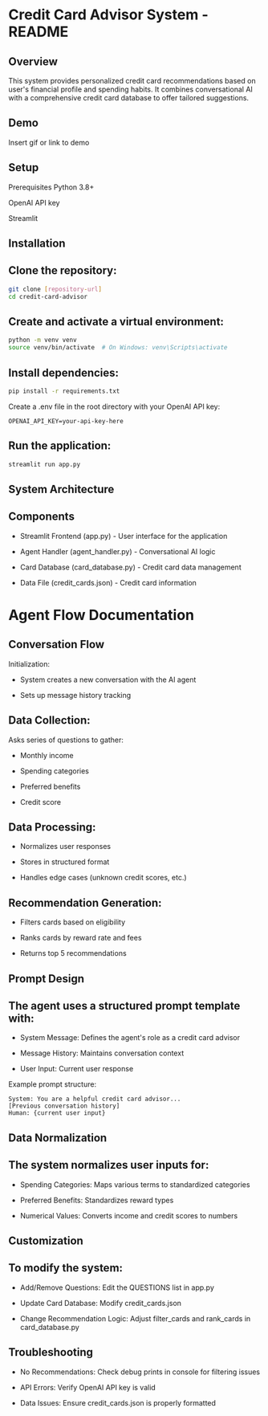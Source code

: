 
# Credit Card Advisor System - README

## Overview

This system provides personalized credit card recommendations based on user's financial profile and spending habits. It combines conversational AI with a comprehensive credit card database to offer tailored suggestions.



## Demo

Insert gif or link to demo


## Setup

Prerequisites
Python 3.8+

OpenAI API key

Streamlit

## Installation
## Clone the repository:
``` bash
git clone [repository-url]
cd credit-card-advisor
```
## Create and activate a virtual environment:
``` bash
python -m venv venv
source venv/bin/activate  # On Windows: venv\Scripts\activate
```

## Install dependencies:

```bash
pip install -r requirements.txt
```

Create a .env file in the root directory with your OpenAI API key:

``` text
OPENAI_API_KEY=your-api-key-here
```

## Run the application:

```bash
streamlit run app.py
```

## System Architecture
## Components

* Streamlit Frontend (app.py) - User interface for the application

* Agent Handler (agent_handler.py) - Conversational AI logic

* Card Database (card_database.py) - Credit card data management

* Data File (credit_cards.json) - Credit card information

# Agent Flow Documentation
## Conversation Flow
Initialization:

* System creates a new conversation with the AI agent

* Sets up message history tracking

## Data Collection:

Asks series of questions to gather:

* Monthly income

* Spending categories

* Preferred benefits

* Credit score

## Data Processing:

* Normalizes user responses

* Stores in structured format

* Handles edge cases (unknown credit scores, etc.)

## Recommendation Generation:

* Filters cards based on eligibility

* Ranks cards by reward rate and fees

* Returns top 5 recommendations

## Prompt Design
## The agent uses a structured prompt template with:

* System Message: Defines the agent's role as a credit card advisor

* Message History: Maintains conversation context

* User Input: Current user response

Example prompt structure:

``` text
System: You are a helpful credit card advisor...
[Previous conversation history]
Human: {current user input}
```

## Data Normalization
## The system normalizes user inputs for:

* Spending Categories: Maps various terms to standardized categories

* Preferred Benefits: Standardizes reward types

* Numerical Values: Converts income and credit scores to numbers

## Customization
## To modify the system:

* Add/Remove Questions: Edit the QUESTIONS list in app.py

* Update Card Database: Modify credit_cards.json

* Change Recommendation Logic: Adjust filter_cards and rank_cards in card_database.py

## Troubleshooting
* No Recommendations: Check debug prints in console for filtering issues

* API Errors: Verify OpenAI API key is valid

* Data Issues: Ensure credit_cards.json is properly formatted
